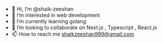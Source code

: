 - 👋 Hi, I’m @shaik-zeeshan
- 👀 I’m interested in web development
- 🌱 I’m currently learning golang
- 💞️ I’m looking to collaborate on Next.js , Typescript , React.js
- 📫 How to reach me shaikzeeshan999@gmail.com

<!---
shaik-zeeshan/shaik-zeeshan is a ✨ special ✨ repository because its `README.md` (this file) appears on your GitHub profile.
You can click the Preview link to take a look at your changes.
--->
